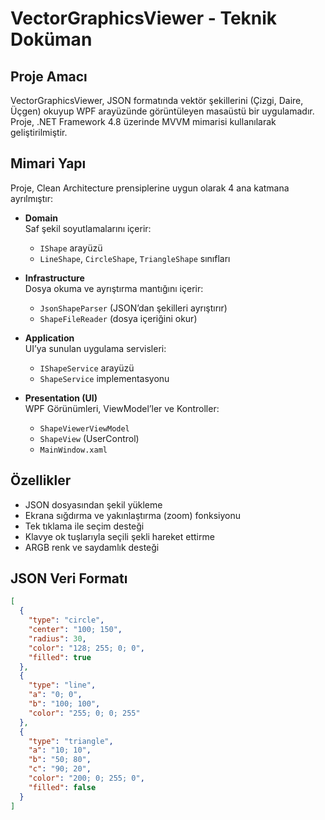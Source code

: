 # VectorGraphicsViewer - Teknik Doküman

## Proje Amacı  
VectorGraphicsViewer, JSON formatında vektör şekillerini (Çizgi, Daire, Üçgen) okuyup WPF arayüzünde görüntüleyen masaüstü bir uygulamadır. Proje, .NET Framework 4.8 üzerinde MVVM mimarisi kullanılarak geliştirilmiştir.

## Mimari Yapı  
Proje, Clean Architecture prensiplerine uygun olarak 4 ana katmana ayrılmıştır:

- **Domain**  
  Saf şekil soyutlamalarını içerir:  
  - `IShape` arayüzü  
  - `LineShape`, `CircleShape`, `TriangleShape` sınıfları

- **Infrastructure**  
  Dosya okuma ve ayrıştırma mantığını içerir:  
  - `JsonShapeParser` (JSON’dan şekilleri ayrıştırır)  
  - `ShapeFileReader` (dosya içeriğini okur)

- **Application**  
  UI’ya sunulan uygulama servisleri:  
  - `IShapeService` arayüzü  
  - `ShapeService` implementasyonu

- **Presentation (UI)**  
  WPF Görünümleri, ViewModel’ler ve Kontroller:  
  - `ShapeViewerViewModel`  
  - `ShapeView` (UserControl)  
  - `MainWindow.xaml`

## Özellikler  
- JSON dosyasından şekil yükleme  
- Ekrana sığdırma ve yakınlaştırma (zoom) fonksiyonu  
- Tek tıklama ile seçim desteği  
- Klavye ok tuşlarıyla seçili şekli hareket ettirme  
- ARGB renk ve saydamlık desteği

## JSON Veri Formatı  
```json
[
  {
    "type": "circle",
    "center": "100; 150",
    "radius": 30,
    "color": "128; 255; 0; 0",
    "filled": true
  },
  {
    "type": "line",
    "a": "0; 0",
    "b": "100; 100",
    "color": "255; 0; 0; 255"
  },
  {
    "type": "triangle",
    "a": "10; 10",
    "b": "50; 80",
    "c": "90; 20",
    "color": "200; 0; 255; 0",
    "filled": false
  }
]
